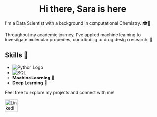<h1 align="center">Hi there, Sara is here</h1>


I'm a Data Scientist with a background in computational Chemistry. 🎓🧪

Throughout my academic journey, I've applied machine learning to investigate molecular properties, contributing to drug design research. 💊


## Skills 💼

- ![Python Logo](https://img.shields.io/badge/-3776AB?style=for-the-badge&logo=python&logoColor=white)
- ![SQL](https://img.shields.io/badge/SQL-CC2927?style=for-the-badge&logo=Microsoft%20SQL%20Server&logoColor=white)
- **Machine Learning** 🤖
- **Deep Learning** 🧠

Feel free to explore my projects and connect with me!

<a href="https://www.linkedin.com/in/[your-profile-id](https://www.linkedin.com/in/sara-e-3a758a54/)" target="_blank">
  <img src="https://upload.wikimedia.org/wikipedia/commons/c/ca/LinkedIn_logo_initials.png" alt="LinkedIn Profile" style="width: 40px; height: 40px;"/>
</a>

